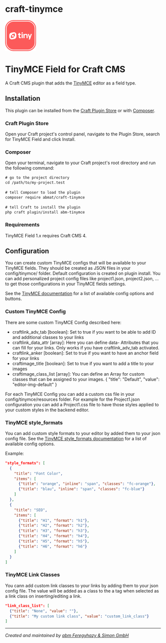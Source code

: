 # craft-tinymce

<img src="src/icon.svg" width="100">

# TinyMCE Field for Craft CMS

A Craft CMS plugin that adds the [TinyMCE](https://www.tiny.cloud/tinymce/) editor as a field type.

## Installation
This plugin can be installed from the [Craft Plugin Store](https://plugins.craftcms.com/) or with [Composer](https://packagist.org/).

### Craft Plugin Store

Open your Craft project's control panel, navigate to the Plugin Store, search for TinyMCE Field and click Install.

### Composer

Open your terminal, navigate to your Craft project's root directory and run the following command:

```
# go to the project directory
cd /path/to/my-project.test

# tell Composer to load the plugin
composer require abmat/craft-tinymce

# tell Craft to install the plugin
php craft plugin/install abm-tinymce
```

### Requirements

TinyMCE Field 1.x requires Craft CMS 4.



## Configuration
You can create custom TinyMCE configs that will be available to your TinyMCE fields. They should be created as JSON files in your config/tinymce/ folder.
Default configuration is created on plugin install. You can add personalized project config files like project1.json, project2.json, ... to get those configurations in your TinyMCE fields settings.

See the [TinyMCE documentation](https://www.tiny.cloud/docs/configure/editor-appearance/) for a list of available config options and buttons.

### Custom TinyMCE Config
There are some custom TinyMCE Config described here:
- craftlink_adv_tab [boolean]: Set to true if you want to be able to add ID and additional classes to your links
- craftlink_data_attr [array]: Here you can define data- Attributes that you can fill for your links. Only works if you have craftlink_adv_tab activated.
- craftlink_anker [boolean]: Set to true if you want to have an anchor field for your links
- craftimage_title [boolean]: Set to true if you want to add a title to your images
- craftimage_class_list [array]: You can define an Array for custom classes that can be assigned to your images. { "title": "Default", "value": "editor-img-default" }

For each TinyMCE Config you can add a custom css file in your config/tinymce/resources folder. For example for the Project1.json configuration you can add a Project1.css file to have those styles applied to your custom styles in the backend editor.

### TinyMCE style_formats
You can add custom style formats to your editor by added them to your json config file.
See the [TinyMCE style_formats documentation](https://www.tiny.cloud/docs/configure/editor-appearance/#style_formats) for a list of available config options.

Example:
```json
"style_formats": [
  {
    "title": "Font Color",
    "items": [
      {"title": "orange", "inline": "span", "classes": "fc-orange"},
      {"title": "blau", "inline": "span", "classes": "fc-blue"}
    ]
  },
  {
    "title": "SEO",
    "items": [
      {"title": "H1", "format": "h1"},
      {"title": "H2", "format": "h2"},
      {"title": "H3", "format": "h3"},
      {"title": "H4", "format": "h4"},
      {"title": "H5", "format": "h5"},
      {"title": "H6", "format": "h6"}
    ]
  }
]
```

### TinyMCE Link Classes
You cann add custom link classes to your links by adding them to your json config file. The value will be added as a class to the a tag when selected as a link class on inserting/editing a link.

```json
"link_class_list": [
  {"title": "None", "value": ""},
  {"title": "My custom link class", "value": "custom_link_class"}
]
```



---
*Created and maintained by [abm Feregyhazy & Simon GmbH](https://www.abm.at)*
